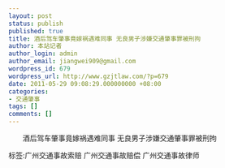 ```yaml
---
layout: post
status: publish
published: true
title: 酒后驾车肇事竟嫁祸遇难同事 无良男子涉嫌交通肇事罪被刑拘
author: 本站记者
author_login: admin
author_email: jiangwei909@gmail.com
wordpress_id: 679
wordpress_url: http://www.gzjtlaw.com/?p=679
date: 2011-05-29 09:08:29.000000000 +08:00
categories:
- 交通肇事
tags: []
comments: []
---
```

　　酒后驾车肇事竟嫁祸遇难同事 无良男子涉嫌交通肇事罪被刑拘标签:广州交通事故索赔 广州交通事故赔偿 广州交通事故律师
